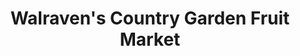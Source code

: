 ---
title: "Walraven's Country Garden Fruit Market"
url: /harrison/walravens-country-garden-fruit-market/
shop: Gemüse & Obst
---